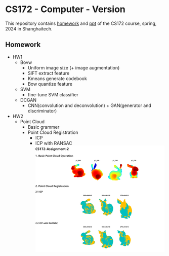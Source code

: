 # CS172 - Computer - Version
This repository contains [homework](https://github.com/wangyf9/CS172-Computer-Vision/tree/main/hw) and [ppt](https://github.com/wangyf9/CS172-Computer-Vision/tree/main/ppt) of the CS172 course, spring, 2024 in Shanghaitech.

## Homework
- HW1 
  - Bovw
    - Uniform image size (+ image augmentation)
    - SIFT extract feature
    - Kmeans generate codebook
    - Bow quantize feature
  - SVM
    - fine-tune SVM classifier
  - DCGAN
    - CNN(convolution and deconvolution) + GAN(generator and discriminator)
- HW2
  - Point Cloud
    - Basic grammer
    - Point Cloud Registration
      - ICP
      - ICP with RANSAC
![hw2](/hw/hw2/imgs/overview.png)